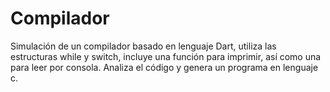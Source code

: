# Compilador
 Simulación de un compilador basado en lenguaje Dart, utiliza las estructuras while y switch, incluye una función para imprimir, así como una para leer por consola. Analiza el código y genera un programa en lenguaje c.

